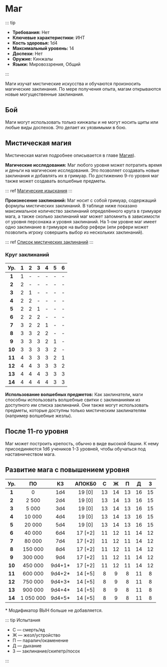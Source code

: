 # Маг

::: tip

- **Требования:** Нет
- **Ключевые характеристики:** ИНТ
- **Кость здоровья:** 1d4
- **Максимальный уровень:** 14
- **Доспехи:** Нет
- **Оружие:** Кинжалы
- **Языки:** Мировоззрения, Общий

:::

Маги изучат мистические искусства и обучаются произносить магические заклинания. По мере получения опыта, магам открываются новые могущественные заклинания.

## Бой

Маги могут использовать только кинжалы и не могут носить щиты или любые виды доспехов. Это делает их уязвимыми в бою.

## Мистическая магия

Мистическая магия подробнее описывается в главе [Магия](../../magic/magic/spells.md#мистическая-магия)).

**Магические исследования:** Маг любого уровня может потратить время и деньги на магические исследования. Это позволяет создавать новые заклинания и добавлять их в гримуар. По достижению 9-го уровня маг также может создавать волшебные предметы.

::: ref
[Магические изыскания](../../magic/magic/magical-research.md)
:::

**Произнесение заклинаний:** Маг носит с собой гримуар, содержащий формулы мистических заклинаний. В таблице ниже показано максимальное количество заклинаний определённого круга в гримуаре мага, а также сколько заклинаний маг может запомнить в зависимости от уровня персонажа и уровня заклинаний. На 1-ом уровне маг имеет одно заклинание в гримуаре на выбор рефери (или рефери может позволить игроку совершить выбор из нескольких заклинаний).

::: ref
[Список мистических заклинаний](../../magic/arcane/README.md)
:::

### **Круг заклинаний**

|  Ур.   |  1  |  2  |  3  |  4  |  5  |  6  |
| :----: | :-: | :-: | :-: | :-: | :-: | :-: |
| **1**  |  1  |  -  |  -  |  -  |  -  |  -  |
| **2**  |  2  |  -  |  -  |  -  |  -  |  -  |
| **3**  |  2  |  1  |  -  |  -  |  -  |  -  |
| **4**  |  2  |  2  |  -  |  -  |  -  |  -  |
| **5**  |  2  |  2  |  1  |  -  |  -  |  -  |
| **6**  |  2  |  2  |  2  |  -  |  -  |  -  |
| **7**  |  3  |  2  |  2  |  1  |  -  |  -  |
| **8**  |  3  |  3  |  2  |  2  |  -  |  -  |
| **9**  |  3  |  3  |  3  |  2  |  1  |  -  |
| **10** |  3  |  3  |  3  |  3  |  2  |  -  |
| **11** |  4  |  3  |  3  |  3  |  2  |  1  |
| **12** |  4  |  4  |  3  |  3  |  3  |  2  |
| **13** |  4  |  4  |  4  |  3  |  3  |  3  |
| **14** |  4  |  4  |  4  |  4  |  3  |  3  |

**Использование волшебных предметов:** Как заклинатели, маги способны использовать волшебные свитки с заклинаниями из доступного им списка заклинаний. Они также могут использовать предметы, которые доступны только мистическим заклинателям (например волшебные жезлы).

## После 11-го уровня

Маг может построить крепость, обычно в виде высокой башни. К нему присоединяются 1d6 учеников 1-3 уровней, чтобы обучаться под наставничеством мага.

## Развитие мага с повышением уровня

|  Ур.   |    ПО     |   КЗ    | АПОКБ0  |  C  |  Ж  |  П  |  Д  |  З  |
| :----: | :-------: | :-----: | :-----: | :-: | :-: | :-: | :-: | :-: |
| **1**  |     0     |   1d4   | 19 [0]  | 13  | 14  | 13  | 16  | 15  |
| **2**  |   2 500   |   2d4   | 19 [0]  | 13  | 14  | 13  | 16  | 15  |
| **3**  |   5 000   |   3d4   | 19 [0]  | 13  | 14  | 13  | 16  | 15  |
| **4**  |  10 000   |   4d4   | 19 [0]  | 13  | 14  | 13  | 16  | 15  |
| **5**  |  20 000   |   5d4   | 19 [0]  | 13  | 14  | 13  | 16  | 15  |
| **6**  |  40 000   |   6d4   | 17 [+2] | 11  | 12  | 11  | 14  | 12  |
| **7**  |  80 000   |   7d4   | 17 [+2] | 11  | 12  | 11  | 14  | 12  |
| **8**  |  150 000  |   8d4   | 17 [+2] | 11  | 12  | 11  | 14  | 12  |
| **9**  |  300 000  |   9d4   | 17 [+2] | 11  | 12  | 11  | 14  | 12  |
| **10** |  450 000  | 9d4+1\* | 17 [+2] | 11  | 12  | 11  | 14  | 12  |
| **11** |  600 000  | 9d4+2\* | 14 [+5] |  8  |  9  |  8  | 11  |  8  |
| **12** |  750 000  | 9d4+3\* | 14 [+5] |  8  |  9  |  8  | 11  |  8  |
| **13** |  900 000  | 9d4+4\* | 14 [+5] |  8  |  9  |  8  | 11  |  8  |
| **14** | 1 050 000 | 9d4+5\* | 14 [+5] |  8  |  9  |  8  | 11  |  8  |

\* Модификатор ВЫН больше не добавляется.

::: tip Испытания

- С — смерть/яд
- Ж — жезл/устройство
- П — паралич/окаменение
- Д — дыхание
- З — заклинание/скипетр/посох

:::
